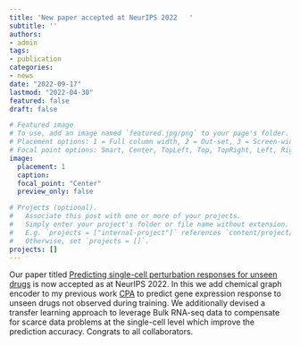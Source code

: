 ```yaml
---
title: 'New paper accepted at NeurIPS 2022   '
subtitle: ''
authors:
- admin
tags:
- publication
categories:
- news
date: "2022-09-17"
lastmod: "2022-04-30"
featured: false
draft: false

# Featured image
# To use, add an image named `featured.jpg/png` to your page's folder.
# Placement options: 1 = Full column width, 2 = Out-set, 3 = Screen-width
# Focal point options: Smart, Center, TopLeft, Top, TopRight, Left, Right, BottomLeft, Bottom, BottomRight
image:
  placement: 1
  caption: 
  focal_point: "Center"
  preview_only: false

# Projects (optional).
#   Associate this post with one or more of your projects.
#   Simply enter your project's folder or file name without extension.
#   E.g. `projects = ["internal-project"]` references `content/project/deep-learning/index.md`.
#   Otherwise, set `projects = []`.
projects: []
---
```



Our paper titled  [Predicting single-cell perturbation responses for unseen drugs](https://openreview.net/forum?id=Wz9OtQYk_A) 
is now accepted as at NeurIPS 2022. In this we add chemical graph encoder to my previous work [CPA](https://www.biorxiv.org/content/10.1101/2021.04.14.439903v2) to predict gene expression response to unseen drugs not observed during training.
We additionally devised a transfer learning approach to leverage Bulk RNA-seq data to compensate for scarce data problems at the single-cell level which
improve the prediction accuracy. Congrats to all collaborators. 

